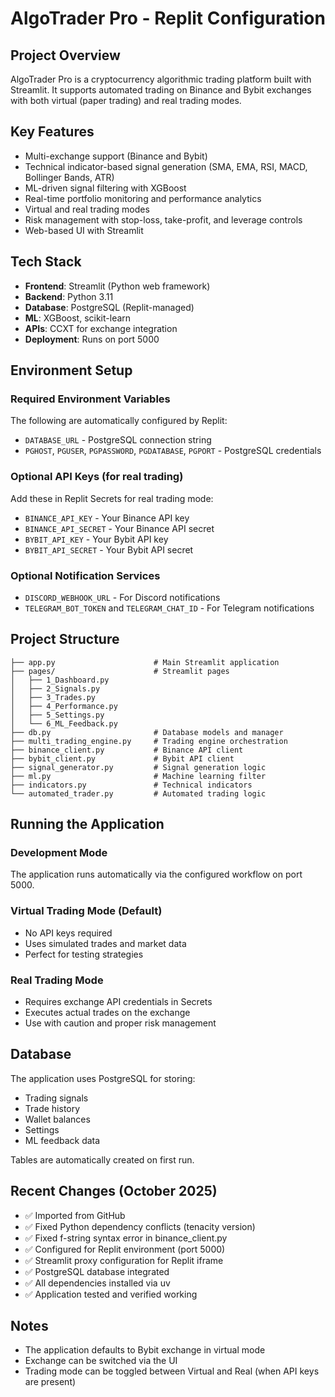 # AlgoTrader Pro - Replit Configuration

## Project Overview
AlgoTrader Pro is a cryptocurrency algorithmic trading platform built with Streamlit. It supports automated trading on Binance and Bybit exchanges with both virtual (paper trading) and real trading modes.

## Key Features
- Multi-exchange support (Binance and Bybit)
- Technical indicator-based signal generation (SMA, EMA, RSI, MACD, Bollinger Bands, ATR)
- ML-driven signal filtering with XGBoost
- Real-time portfolio monitoring and performance analytics
- Virtual and real trading modes
- Risk management with stop-loss, take-profit, and leverage controls
- Web-based UI with Streamlit

## Tech Stack
- **Frontend**: Streamlit (Python web framework)
- **Backend**: Python 3.11
- **Database**: PostgreSQL (Replit-managed)
- **ML**: XGBoost, scikit-learn
- **APIs**: CCXT for exchange integration
- **Deployment**: Runs on port 5000

## Environment Setup

### Required Environment Variables
The following are automatically configured by Replit:
- `DATABASE_URL` - PostgreSQL connection string
- `PGHOST`, `PGUSER`, `PGPASSWORD`, `PGDATABASE`, `PGPORT` - PostgreSQL credentials

### Optional API Keys (for real trading)
Add these in Replit Secrets for real trading mode:
- `BINANCE_API_KEY` - Your Binance API key
- `BINANCE_API_SECRET` - Your Binance API secret
- `BYBIT_API_KEY` - Your Bybit API key
- `BYBIT_API_SECRET` - Your Bybit API secret

### Optional Notification Services
- `DISCORD_WEBHOOK_URL` - For Discord notifications
- `TELEGRAM_BOT_TOKEN` and `TELEGRAM_CHAT_ID` - For Telegram notifications

## Project Structure
```
├── app.py                      # Main Streamlit application
├── pages/                      # Streamlit pages
│   ├── 1_Dashboard.py
│   ├── 2_Signals.py
│   ├── 3_Trades.py
│   ├── 4_Performance.py
│   ├── 5_Settings.py
│   └── 6_ML_Feedback.py
├── db.py                       # Database models and manager
├── multi_trading_engine.py     # Trading engine orchestration
├── binance_client.py           # Binance API client
├── bybit_client.py             # Bybit API client
├── signal_generator.py         # Signal generation logic
├── ml.py                       # Machine learning filter
├── indicators.py               # Technical indicators
└── automated_trader.py         # Automated trading logic
```

## Running the Application

### Development Mode
The application runs automatically via the configured workflow on port 5000.

### Virtual Trading Mode (Default)
- No API keys required
- Uses simulated trades and market data
- Perfect for testing strategies

### Real Trading Mode
- Requires exchange API credentials in Secrets
- Executes actual trades on the exchange
- Use with caution and proper risk management

## Database
The application uses PostgreSQL for storing:
- Trading signals
- Trade history
- Wallet balances
- Settings
- ML feedback data

Tables are automatically created on first run.

## Recent Changes (October 2025)
- ✅ Imported from GitHub
- ✅ Fixed Python dependency conflicts (tenacity version)
- ✅ Fixed f-string syntax error in binance_client.py
- ✅ Configured for Replit environment (port 5000)
- ✅ Streamlit proxy configuration for Replit iframe
- ✅ PostgreSQL database integrated
- ✅ All dependencies installed via uv
- ✅ Application tested and verified working

## Notes
- The application defaults to Bybit exchange in virtual mode
- Exchange can be switched via the UI
- Trading mode can be toggled between Virtual and Real (when API keys are present)
